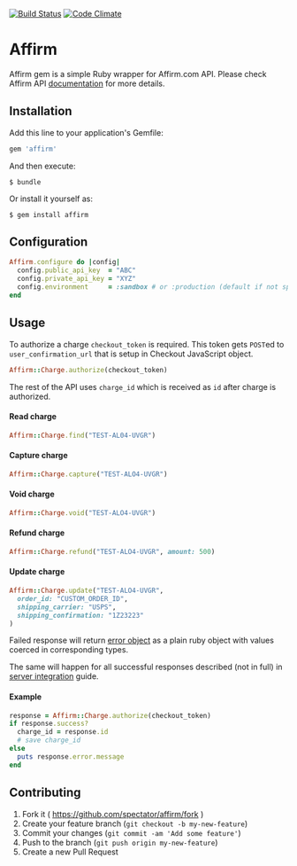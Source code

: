 [![Build Status](https://travis-ci.org/spectator/affirm.svg?branch=master)](http://travis-ci.org/spectator/affirm)
[![Code Climate](https://codeclimate.com/github/spectator/affirm/badges/gpa.svg)](https://codeclimate.com/github/spectator/affirm)

# Affirm

Affirm gem is a simple Ruby wrapper for Affirm.com API. Please check Affirm API
[documentation](http://docs.affirm.com/v2/api/#sandbox-api-keys) for more
details.

## Installation

Add this line to your application's Gemfile:

```ruby
gem 'affirm'
```

And then execute:

    $ bundle

Or install it yourself as:

    $ gem install affirm

## Configuration

```ruby
Affirm.configure do |config|
  config.public_api_key  = "ABC"
  config.private_api_key = "XYZ"
  config.environment     = :sandbox # or :production (default if not specified)
end
```

## Usage

To authorize a charge `checkout_token` is required. This token gets `POST`ed to
`user_confirmation_url` that is setup in Checkout JavaScript object.

```ruby
Affirm::Charge.authorize(checkout_token)
```

The rest of the API uses `charge_id` which is received as `id` after charge is
authorized.

#### Read charge

```ruby
Affirm::Charge.find("TEST-AL04-UVGR")
```

#### Capture charge

```ruby
Affirm::Charge.capture("TEST-ALO4-UVGR")
```

#### Void charge

```ruby
Affirm::Charge.void("TEST-ALO4-UVGR")
```

#### Refund charge

```ruby
Affirm::Charge.refund("TEST-ALO4-UVGR", amount: 500)
```

#### Update charge

```ruby
Affirm::Charge.update("TEST-ALO4-UVGR",
  order_id: "CUSTOM_ORDER_ID",
  shipping_carrier: "USPS",
  shipping_confirmation: "1Z23223"
)
```

Failed response will return [error
object](http://docs.affirm.com/v2/api/errors/#error-object) as a plain ruby
object with values coerced in corresponding types.

The same will happen for all successful responses described (not in full) in
[server integration](http://docs.affirm.com/v2/api/charges/#authentication)
guide.

#### Example

```ruby
response = Affirm::Charge.authorize(checkout_token)
if response.success?
  charge_id = response.id
  # save charge_id
else
  puts response.error.message
end
```

## Contributing

1. Fork it ( https://github.com/spectator/affirm/fork )
2. Create your feature branch (`git checkout -b my-new-feature`)
3. Commit your changes (`git commit -am 'Add some feature'`)
4. Push to the branch (`git push origin my-new-feature`)
5. Create a new Pull Request
